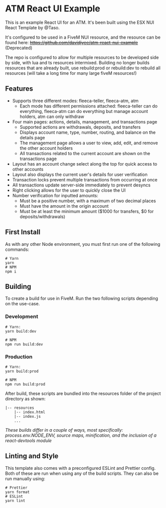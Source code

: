 # ATM React UI Example
This is an example React UI for an ATM. It's been built using the ESX NUI React Template by @Taso.

It's configured to be used in a FiveM NUI resource, and the resource can be found here:
<s>https://github.com/davidjyee/atm-react-nui-example</s> (Deprecated)

The repo is configured to allow for multiple resources to be developed side by side, with lua and ts resources intermixed. Building no longer builds resources that are already built, use rebuild:prod or rebuild:dev to rebuild all resources (will take a long time for many large fiveM resources!)

## Features
- Supports three different modes: fleeca-teller, fleeca-atm, atm
    - Each mode has different permissions attached: fleeca-teller can do everything, fleeca-atm can do everything but manage account holders, atm can only withdraw
- Four main pages: actions, details, management, and transactions page
    - Supported actions are withdrawals, deposits, and transfers
    - Displays account name, type, number, routing, and balance on the details page
    - The management page allows a user to view, add, edit, and remove the other account holders
    - All transactions related to the current account are shown on the transactions page
- Layout has an account change select along the top for quick access to other accounts
- Layout also displays the current user's details for user verification
- Transaction locks prevent multiple transactions from occurring at once
- All transactions update server-side immediately to prevent desyncs
- Right clicking allows for the user to quickly close the UI
- Number verification for inputted amounts: 
    - Must be a positive number, with a maximum of two decimal places
    - Must have the amount in the origin account
    - Must be at least the minimum amount ($1000 for transfers, $0 for deposits/withdrawals)

## First Install
As with any other Node environment, you must first run one of the following commands:
```
# Yarn
yarn 
# NPM
npm i
```

## Building
To create a build for use in FiveM. Run the two following scripts 
depending on the use-case.

### Development

```
# Yarn:
yarn build:dev

# NPM
npm run build:dev 
```

### Production

```
# Yarn:
yarn build:prod

# NPM
npm run build:prod 
```

After build, these scripts are bundled into the resources folder of the 
project directory as shown:
```
|-- resources
    |-- index.html
    |-- index.js
    ...
```

*These builds differ in a couple of ways, most specifically: process.env.NODE_ENV, 
source maps, minification, and the inclusion of a react-devtools module*

## Linting and Style
This template also comes with a preconfigured ESLint and Prettier config.
Both of these are run when using any of the build scripts. They can 
also be run manually using:

```
# Prettier
yarn format
# ESLint
yarn lint
```

